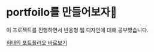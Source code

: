 # portfoilo를 만들어보자👾

이 프로젝트를 진행하면서 반응형 웹 디자인에 대해 공부했습니다.

<a href="https://heeeete.github.io/portfoilo/" target="_blank">희태의 포트폴리오 바로보기</a>
